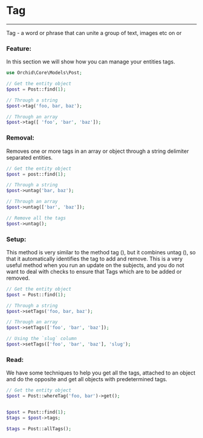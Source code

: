 # Tag
----------

Tag - a word or phrase that can unite a group of text, images etc on or


### Feature:

In this section we will show how you can manage your entities tags.

```php
use Orchid\Core\Models\Post;

// Get the entity object
$post = Post::find(1);

// Through a string
$post->tag('foo, bar, baz');

// Through an array
$post->tag([ 'foo', 'bar', 'baz']);
```




### Removal:

Removes one or more tags in an array or object
through a string delimiter separated entities.

```php
// Get the entity object
$post = post::find(1);

// Through a string
$post->untag('bar, baz');

// Through an array
$post->untag(['bar', 'baz']);

// Remove all the tags
$post->untag();
```



### Setup:

This method is very similar to the method tag (), but it combines untag (),
so that it automatically identifies the tag to add and remove.
This is a very useful method when you run an update on the subjects,
and you do not want to deal with checks to ensure that
Tags which are to be added or removed.

```php
// Get the entity object
$post = Post::find(1);

// Through a string
$post->setTags('foo, bar, baz');

// Through an array
$post->setTags(['foo', 'bar', 'baz']);

// Using the `slug` column
$post->setTags(['foo', 'bar', 'baz'], 'slug');
```


### Read:

We have some techniques to help you get all the tags,
attached to an object and do the opposite and get all objects
with predetermined tags.

```php
// Get the entity object
$post = Post::whereTag('foo, bar')->get();


$post = Post::find(1);
$tags = $post->tags;

$tags = Post::allTags();
```

